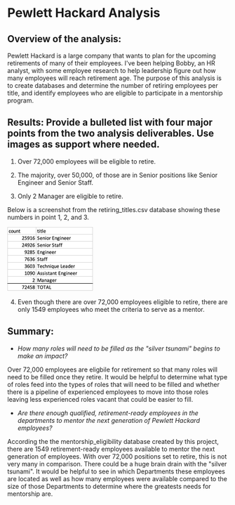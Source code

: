 # Pewlett Hackard Analysis

## Overview of the analysis: 
Pewlett Hackard is a large company that wants to plan for the upcoming retirements of many of their employees. I've been helping Bobby, an HR analyst, with some employee research to help leadership figure out how many employees will reach retirement age. The purpose of this analysis is to create databases and determine the number of retiring employees per title, and identify employees who are eligible to participate in a mentorship program. 

## Results: Provide a bulleted list with four major points from the two analysis deliverables. Use images as support where needed.

1. Over 72,000 employees will be eligible to retire.

2. The majority, over 50,000, of those are in Senior positions like Senior Engineer and Senior Staff.

3. Only 2 Manager are eligible to retire.

Below is a screenshot from the retiring_titles.csv database showing these numbers in point 1, 2, and 3.

![screenshot from retiring_titles.csv](https://github.com/ereekaj/Pewlett-Hackard-Analysis/blob/main/screenshots/retiring_titles.png)

4. Even though there are over 72,000 employees eligible to retire, there are only 1549 employees who meet the criteria to serve as a mentor. 

## Summary: 
- *How many roles will need to be filled as the "silver tsunami" begins to make an impact?*

Over 72,000 employees are eligbile for retirement so that many roles will need to be filled once they retire. It would be helpful to determine what type of roles feed into the types of roles that will need to be filled and whether there is a pipeline of experienced employees to move into those roles leaving less experienced roles vacant that could be easier to fill. 

- *Are there enough qualified, retirement-ready employees in the departments to mentor the next generation of Pewlett Hackard employees?*

According the the mentorship_eligibility database created by this project, there are 1549 retirement-ready employees available to mentor the next generation of employees. With over 72,000 positions set to retire, this is not very many in comparison. There could be a huge brain drain with the "silver tsunami". It would be helpful to see in which Departments these employees are located as well as how many employees were available compared to the size of those Departments to determine where the greatests needs for mentorship are. 